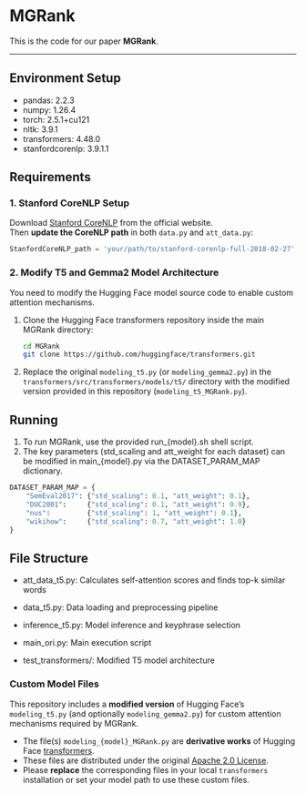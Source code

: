 # MGRank

This is the code for our paper **MGRank**.

---
## Environment Setup
- pandas: 2.2.3
- numpy: 1.26.4
- torch: 2.5.1+cu121
- nltk: 3.9.1
- transformers: 4.48.0
- stanfordcorenlp: 3.9.1.1  

## Requirements

### 1. Stanford CoreNLP Setup

Download [Stanford CoreNLP](https://stanfordnlp.github.io/CoreNLP/) from the official website.  
Then **update the CoreNLP path** in both `data.py` and `att_data.py`:

```python
StanfordCoreNLP_path = 'your/path/to/stanford-corenlp-full-2018-02-27'
```
### 2. Modify T5 and Gemma2 Model Architecture
You need to modify the Hugging Face model source code to enable custom attention mechanisms.
1. Clone the Hugging Face transformers repository inside the main MGRank directory:

   ```bash
   cd MGRank
   git clone https://github.com/huggingface/transformers.git

2. Replace the original `modeling_t5.py` (or `modeling_gemma2.py`) in the `transformers/src/transformers/models/t5/` directory with the modified version provided in this repository (`modeling_t5_MGRank.py`).

## Running
1. To run MGRank, use the provided run_{model}.sh shell script.
2. The key parameters (std_scaling and att_weight for each dataset) can be modified in main_{model}.py via the DATASET_PARAM_MAP dictionary.
```python
DATASET_PARAM_MAP = {
    "SemEval2017": {"std_scaling": 0.1, "att_weight": 0.1},
    "DUC2001":     {"std_scaling": 0.1, "att_weight": 0.9},
    "nus":         {"std_scaling": 1, "att_weight": 0.1},
    "wikihow":     {"std_scaling": 0.7, "att_weight": 1.0}
}
```

## File Structure
- att_data_t5.py: Calculates self-attention scores and finds top-k similar words

- data_t5.py: Data loading and preprocessing pipeline

- inference_t5.py: Model inference and keyphrase selection

- main_ori.py: Main execution script

- test_transformers/: Modified T5 model architecture

### Custom Model Files

This repository includes a **modified version** of Hugging Face’s `modeling_t5.py` (and optionally `modeling_gemma2.py`) for custom attention mechanisms required by MGRank.

- The file(s) `modeling_{model}_MGRank.py` are **derivative works** of Hugging Face [transformers](https://github.com/huggingface/transformers).
- These files are distributed under the original [Apache 2.0 License](https://github.com/huggingface/transformers/blob/main/LICENSE).
- Please **replace** the corresponding files in your local `transformers` installation or set your model path to use these custom files.
